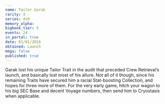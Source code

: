 ```yaml
---
name: Tailor Garak
rarity: 3
series: ds9
memory_alpha:
bigbook_tier: 5
events: 24
in_portal: true
date: 01/01/2016
obtained: Launch
mega: false
published: true
---
```


Garak lost his unique Tailor Trait in the audit that preceded Crew Retrieval’s launch, and basically lost most of his allure. Not all of it though, since his remaining Traits have secured him a racial Stat-boosting Collection, and hopes for three more of them. For the very early game, hitch your wagon to his big SEC Base and decent Voyage numbers, then send him to Cryostasis when applicable.
